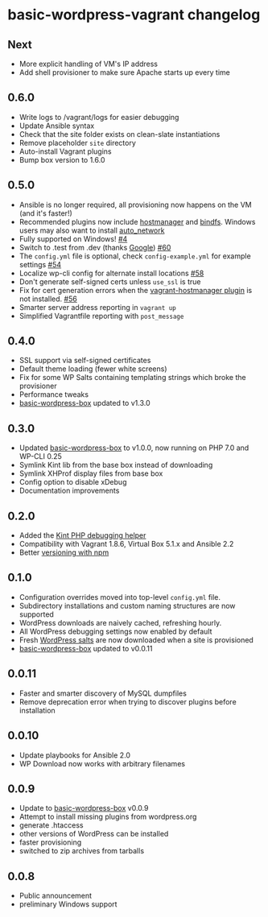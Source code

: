 # basic-wordpress-vagrant changelog

## Next

- More explicit handling of VM's IP address
- Add shell provisioner to make sure Apache starts up every time

## 0.6.0

- Write logs to /vagrant/logs for easier debugging
- Update Ansible syntax
- Check that the site folder exists on clean-slate instantiations
- Remove placeholder `site` directory
- Auto-install Vagrant plugins
- Bump box version to 1.6.0

## 0.5.0

- Ansible is no longer required, all provisioning now happens on the VM (and it's faster!)
- Recommended plugins now include [hostmanager]() and [bindfs](). Windows users may also want to install [auto_network](https://github.com/oscar-stack/vagrant-auto_network)
- Fully supported on Windows! [#4](https://github.com/ideasonpurpose/basic-wordpress-vagrant/issues/4)
- Switch to .test from .dev (thanks [Google](https://ma.ttias.be/chrome-force-dev-domains-https-via-preloaded-hsts/)) [#60](https://github.com/ideasonpurpose/basic-wordpress-vagrant/issues/60)
- The `config.yml` file is optional, check `config-example.yml` for example settings [#54](https://github.com/ideasonpurpose/basic-wordpress-vagrant/issues/54)
- Localize wp-cli config for alternate install locations [#58](https://github.com/ideasonpurpose/basic-wordpress-vagrant/issues/58)
- Don't generate self-signed certs unless `use_ssl` is true
- Fix for cert generation errors when the [vagrant-hostmanager plugin](https://github.com/devopsgroup-io/vagrant-hostmanager) is not installed. [#56](https://github.com/ideasonpurpose/basic-wordpress-vagrant/issues/56)
- Smarter server address reporting in `vagrant up`
- Simplified Vagrantfile reporting with `post_message`

## 0.4.0

- SSL support via self-signed certificates
- Default theme loading (fewer white screens)
- Fix for some WP Salts containing templating strings which broke the provisioner
- Performance tweaks
- [basic-wordpress-box](https://github.com/ideasonpurpose/basic-wordpress-box) updated to v1.3.0

## 0.3.0

- Updated [basic-wordpress-box](https://github.com/ideasonpurpose/basic-wordpress-box) to v1.0.0, now running on PHP 7.0 and WP-CLI 0.25
- Symlink Kint lib from the base box instead of downloading
- Symlink XHProf display files from base box
- Config option to disable xDebug
- Documentation improvements

## 0.2.0

- Added the [Kint PHP debugging helper](http://raveren.github.io/kint/)
- Compatibility with Vagrant 1.8.6, Virtual Box 5.1.x and Ansible 2.2
- Better [versioning with npm](https://github.com/joemaller/version-everything-with-npm)

## 0.1.0

- Configuration overrides moved into top-level `config.yml` file.
- Subdirectory installations and custom naming structures are now supported
- WordPress downloads are naively cached, refreshing hourly.
- All WordPress debugging settings now enabled by default
- Fresh [WordPress salts](https://api.wordpress.org/secret-key/1.1/salt) are now downloaded when a site is provisioned
- [basic-wordpress-box](https://github.com/ideasonpurpose/basic-wordpress-box) updated to v0.0.11

## 0.0.11

- Faster and smarter discovery of MySQL dumpfiles
- Remove deprecation error when trying to discover plugins before installation

## 0.0.10

- Update playbooks for Ansible 2.0
- WP Download now works with arbitrary filenames

## 0.0.9

- Update to [basic-wordpress-box](https://github.com/ideasonpurpose/basic-wordpress-box) v0.0.9
- Attempt to install missing plugins from wordpress.org
- generate .htaccess
- other versions of WordPress can be installed
- faster provisioning
- switched to zip archives from tarballs

## 0.0.8

- Public announcement
- preliminary Windows support
